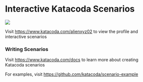 # Interactive Katacoda Scenarios

[![](http://shields.katacoda.com/katacoda/alienxyz02/count.svg)](https://www.katacoda.com/alienxyz02 "Get your profile on Katacoda.com")

Visit https://www.katacoda.com/alienxyz02 to view the profile and interactive scenarios

### Writing Scenarios
Visit https://www.katacoda.com/docs to learn more about creating Katacoda scenarios

For examples, visit https://github.com/katacoda/scenario-example
